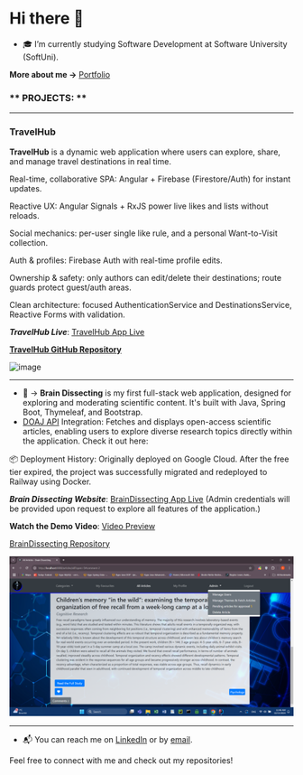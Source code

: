 # Hi there 👋

- 🎓 I’m currently studying Software Development at Software University (SoftUni).
  
**More about me ->**  [Portfolio](https://antoanyosifov.github.io/my-portfolio/)

### ** PROJECTS: ** ###

---

### **TravelHub**

**TravelHub** is a dynamic web application where users can explore, share, and manage travel destinations in real time.

Real-time, collaborative SPA: Angular + Firebase (Firestore/Auth) for instant updates.

Reactive UX: Angular Signals + RxJS power live likes and lists without reloads.

Social mechanics: per-user single like rule, and a personal Want-to-Visit collection.

Auth & profiles: Firebase Auth with real-time profile edits.

Ownership & safety: only authors can edit/delete their destinations; route guards protect guest/auth areas.

Clean architecture: focused AuthenticationService and DestinationsService, Reactive Forms with validation.

***TravelHub Live***:  [TravelHub App Live](https://antoanyosifov.github.io/travel-hub/)

**[TravelHub GitHub Repository](https://github.com/AntoanYosifov/travel-hub)**

<img width="1920" height="1080" alt="image" src="https://github.com/user-attachments/assets/7afeb6c8-7146-4120-a25d-91ec553d6e22" />

---
  
- 🔧 -> **Brain Dissecting**  is my first full-stack web application, designed for exploring and moderating scientific content. It's built with Java, Spring Boot, Thymeleaf, and Bootstrap.
- <a href="https://doaj.org/api/v3/docs" target="_blank">DOAJ API</a> Integration: Fetches and displays open-access scientific articles, enabling users to explore diverse research topics directly within the application. Check it out here:

📦 Deployment History:
Originally deployed on Google Cloud. After the free tier expired, the project was successfully migrated and redeployed to Railway using Docker.

***Brain Dissecting Website***:  [BrainDissecting App Live](https://braindissecting-ssr-version-production.up.railway.app)
 (Admin credentials will be provided upon request to explore all features of the application.)

**Watch the Demo Video**:  [Video Preview](https://youtu.be/e7vQ6qeueW4?si=4O9dF8BON2g5R24B)
    
[BrainDissecting Repository](https://github.com/AntoanYosifov/BrainDissecting-SSR-version)


![Brain Dissecting](home-admin.png)

---


- 📬 You can reach me on [LinkedIn](https://www.linkedin.com/in/antoan-yosifov-b1b52026b/) or by [email](mailto:antoan.yosifov23@gmail.com).

Feel free to connect with me and check out my repositories!
